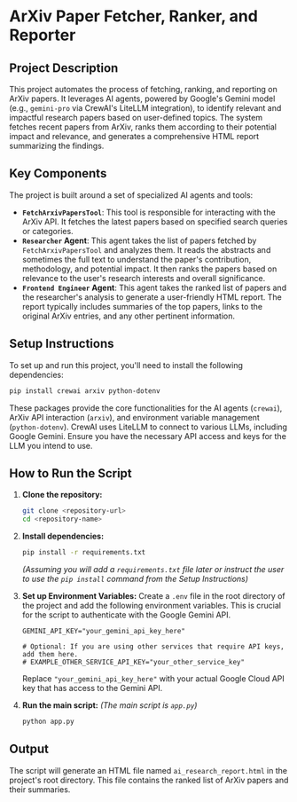 # ArXiv Paper Fetcher, Ranker, and Reporter

## Project Description

This project automates the process of fetching, ranking, and reporting on ArXiv papers. It leverages AI agents, powered by Google's Gemini model (e.g., `gemini-pro` via CrewAI's LiteLLM integration), to identify relevant and impactful research papers based on user-defined topics. The system fetches recent papers from ArXiv, ranks them according to their potential impact and relevance, and generates a comprehensive HTML report summarizing the findings.

## Key Components

The project is built around a set of specialized AI agents and tools:

*   **`FetchArxivPapersTool`**: This tool is responsible for interacting with the ArXiv API. It fetches the latest papers based on specified search queries or categories.
*   **`Researcher` Agent**: This agent takes the list of papers fetched by `FetchArxivPapersTool` and analyzes them. It reads the abstracts and sometimes the full text to understand the paper's contribution, methodology, and potential impact. It then ranks the papers based on relevance to the user's research interests and overall significance.
*   **`Frontend Engineer` Agent**: This agent takes the ranked list of papers and the researcher's analysis to generate a user-friendly HTML report. The report typically includes summaries of the top papers, links to the original ArXiv entries, and any other pertinent information.

## Setup Instructions

To set up and run this project, you'll need to install the following dependencies:

```bash
pip install crewai arxiv python-dotenv
```

These packages provide the core functionalities for the AI agents (`crewai`), ArXiv API interaction (`arxiv`), and environment variable management (`python-dotenv`). CrewAI uses LiteLLM to connect to various LLMs, including Google Gemini. Ensure you have the necessary API access and keys for the LLM you intend to use.

## How to Run the Script

1.  **Clone the repository:**
    ```bash
    git clone <repository-url>
    cd <repository-name>
    ```

2.  **Install dependencies:**
    ```bash
    pip install -r requirements.txt
    ```
    *(Assuming you will add a `requirements.txt` file later or instruct the user to use the `pip install` command from the Setup Instructions)*

3.  **Set up Environment Variables:**
    Create a `.env` file in the root directory of the project and add the following environment variables. This is crucial for the script to authenticate with the Google Gemini API.

    ```env
    GEMINI_API_KEY="your_gemini_api_key_here"

    # Optional: If you are using other services that require API keys, add them here.
    # EXAMPLE_OTHER_SERVICE_API_KEY="your_other_service_key"
    ```
    Replace `"your_gemini_api_key_here"` with your actual Google Cloud API key that has access to the Gemini API.

4.  **Run the main script:**
    *(The main script is `app.py`)*
    ```bash
    python app.py
    ```

## Output

The script will generate an HTML file named `ai_research_report.html` in the project's root directory. This file contains the ranked list of ArXiv papers and their summaries.
